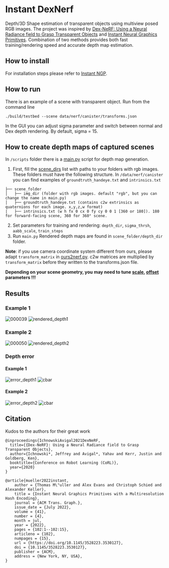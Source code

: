 # Instant DexNerf

Depth/3D Shape estimation of transparent objects using multiview posed RGB images. The project was inspired by [Dex-NeRF: Using a Neural Radiance field to Grasp Transparent Objects](https://sites.google.com/view/dex-nerf) and [Instant Neural Graphics Primitives](https://nvlabs.github.io/instant-ngp/). Combination of two methods provides both fast training/rendering speed and accurate depth map estimation.

## How to install
For installation steps please refer to [Instant NGP](https://github.com/NVlabs/instant-ngp). 

## How to run
There is an example of a scene with transparent object. Run from the command line
```
./build/testbed --scene data/nerf/canister/transforms.json
```
In the GUI you can adjust sigma parameter and switch between normal and Dex depth rendering. By default, sigma = 15.

## How to create depth maps of captured scenes
In ``` /scripts ``` folder there is a [main.py](https://github.com/salykovaa/instant-DexNerf/blob/main/scripts/main.py) script
for depth map generation.

1. First, fill the [scene_dirs](https://github.com/salykovaa/instant-DexNerf/blob/main/scripts/main.py#L9) list with paths to your folders with rgb images. These folders must have the following structure. In ```/data/nerf/canister``` you can find examples of ```groundtruth_handeye.txt``` and ``` intrinsics.txt ```
```
├── scene_folder
│   ├── img_dir (folder with rgb images. default "rgb", but you can change the name in main.py) 
│   ├── groundtruth_handeye.txt (contains c2w extrinsics as quaternions for each image. x,y,z,w format)
|   ├── intrinsics.txt (w h fx 0 cx 0 fy cy 0 0 1 [360 or 180]). 180 for forward-facing scene, 360 for 360° scene.
```
2. Set parameters for training and rendering: ```depth_dir```, ```sigma_thrsh```, ```aabb_scale```, ``` train_steps ```
3. Run ```main.py``` Rendered depth maps are found in ```scene_folder/depth_dir``` folder.

**Note**: if you use camera coordinate system different from ours, please adapt ```transform_matrix``` in [ours2nerf.py](https://github.com/salykovaa/instant-DexNerf/blob/main/scripts/ours2nerf.py#L85). c2w matrices are multiplied by ```transform_matrix```
before they written to the transforms.json file.

**Depending on your scene geometry, you may need to tune [scale](https://github.com/salykovaa/instant-DexNerf/blob/main/scripts/ours2nerf.py#L64), [offset](https://github.com/salykovaa/instant-DexNerf/blob/main/scripts/ours2nerf.py#L43) parameters !!!**

## Results
### Example 1

![000039](https://user-images.githubusercontent.com/63703454/179689907-855bbce7-355e-4ec3-8d32-d9458c950dd7.png)
![rendered_depth1](https://user-images.githubusercontent.com/63703454/179689927-d61fad50-18e1-4010-8e1b-826a2d465e4a.png)

### Example 2

![000050](https://user-images.githubusercontent.com/63703454/179689986-17ca4f76-409d-430d-b2c6-51ad8461abab.png)
![rendered_depth2](https://user-images.githubusercontent.com/63703454/179690005-c097abb0-3cf1-443c-ba83-53c2077c3e0d.png)

### Depth error
#### Example 1
![error_depth1](https://user-images.githubusercontent.com/63703454/179690100-710bb937-8958-4d31-88fa-fb7f7e2499cb.png)
![cbar](https://user-images.githubusercontent.com/63703454/179690127-83629d6b-aedb-4eae-9e2b-2028e7b870d2.png)

#### Example 2
![error_depth2](https://user-images.githubusercontent.com/63703454/179690059-f3fec438-3bfd-4a0b-b4cf-2ac9dffa01ba.png)
![cbar](https://user-images.githubusercontent.com/63703454/179690127-83629d6b-aedb-4eae-9e2b-2028e7b870d2.png)

## Citation
Kudos to the authors for their great work
```
@inproceedings{IchnowskiAvigal2021DexNeRF,
  title={{Dex-NeRF}: Using a Neural Radiance field to Grasp Transparent Objects},
  author={Ichnowski*, Jeffrey and Avigal*, Yahav and Kerr, Justin and Goldberg, Ken},
  booktitle={Conference on Robot Learning (CoRL)},
  year={2020}
}
```
```
@article{mueller2022instant,
    author = {Thomas M\"uller and Alex Evans and Christoph Schied and Alexander Keller},
    title = {Instant Neural Graphics Primitives with a Multiresolution Hash Encoding},
    journal = {ACM Trans. Graph.},
    issue_date = {July 2022},
    volume = {41},
    number = {4},
    month = jul,
    year = {2022},
    pages = {102:1--102:15},
    articleno = {102},
    numpages = {15},
    url = {https://doi.org/10.1145/3528223.3530127},
    doi = {10.1145/3528223.3530127},
    publisher = {ACM},
    address = {New York, NY, USA},
}
```

